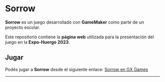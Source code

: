 # Sorrow

**Sorrow** es un juego desarrollado con **GameMaker** como parte de un proyecto escolar.

Este repositorio contiene la **página web** utilizada para la presentación del juego en la **Expo-Huergo 2023**.

## Jugar

Podés jugar a **Sorrow** desde el siguiente enlace: [Sorrow en GX Games](https://gx.games/es/games/mdsrlr/sorrow-/)

---
